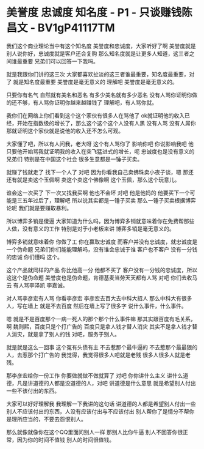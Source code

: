 # 美誉度 忠诚度 知名度 - P1 - 只谈赚钱陈昌文 - BV1gP41117TM

我们这个商业理论当中有这个知名度 美誉度和忠诚度，大家听好了啊 美誉度就是别人说你好，忠诚度就是客户还会复购 那么知名度就是让更多人知道，这三者之间谁最重要 兄弟们可以回答一下我吗。

就是我跟你们讲的这三次 大家都喜欢扯淡的这三者谁最重要，知名度最重要，对了 就是知名度最重要 美誉度是毫无意义的 理解吧 美誉度是毫无意义的。

只要你有名气 自然就有美名和恶名 有多少美名就有多少恶名 没有人骂你证明你做的还不够，有人骂你证明你越来越赚钱了 理解吧，有人骂你就。

我你们在网络上你们看到这个这个家伙有很多人在骂他了 ok就证明他的收入已经，开始在指数级的增长了，那么这个这个这个人没有人黑 没有人骂 没有人屌你 那就证明这个家伙就是说他的收入还不怎么可观。

大家懂了吧，所以有人问我，老大呀 这个有人骂你了 影响你吧 你说影响我吧 他只要他开始骂我就证明我的收入在突飞猛进式的增长，呃 忠诚度也是没有意义的兄弟们 特别是在中国这个社会 很多生意都是一锤子买卖。

就赚了钱就走了 找下一个人了 对吧 因为你看我自己卖佛珠卖小夜子谈，嗯 那还还有就是卖这个玉佩啊 卖这个卖这个佛像啊 这个玉佩，那么这个玩意儿。

谁会这一次买了 下一次又找我买啊 他也不会坏 对吧 他是他妈的 他要买下一个可能是三五年过后了，理解吧 所以说其实都是一锤子买卖 那么一锤子买卖根据博弈论呢 我们就是要赚取暴利。

所以博弈多销是傻逼 大家知道为什么吗，因为博弈多销就意味着你在免费帮那些人做，没有意义的工作 特别是对于小老板来讲 博弈多销是毫无意义的。

博弈多销就意味着你 你做了工 你在赢取忠诚度 而客户并没有忠诚度，就忠诚度是一个伪命题 兄弟们你们能能理解吗，没有谁会忠诚于谁 客户也不客户 没有一分钱的忠诚 你们懂吗 这个。

这个产品就同样的产品 你比他高一分 他都不买了 客户没有一分钱的忠诚度，所以这这个是伪命题 美誉度也是伪命题，肯德基麦当劳天天都有人骂 对吧 你们去收马云 有人骂李泽凯 李嘉诚。

对人骂李彦宏有人骂 你看李彦宏 李彦宏去百大去中科大招人 那么中科大有很多人，写在墙上 就是不去百度 然后在墙上写了很多字 说什么事件，什么事件。

嗯 就是不是百度那个一病一死人的那个那个什么事件嘛 那其实跟百度有毛关系，啊 魏则熙，百度只是个打广告的 百度只是拿人钱才替人消灾 其实不是拿人钱才替人消灾，就是拿了别人的钱 对吧，服务于别人。

就是就是这么一回事 这个冤有头债有主 不去惹那个最牛逼的 不去惹那个最最狠的人，去惹那个打广告的 我觉得，我觉得很多人吧就是老残 很多人很多人就是老残。

那李彦宏给你一份工作 你要做就做不做就算了 对吧 你你讲什么主义 讲什么道德，凡是讲道德的人都是没道德的人，对吧 讲道德是什么意思 就是希望别人付出一些不该付出的东西。

大家可以好好理解我 我理解一下我讲的这句话 讲道德的人都是希望别人付出一些别人不应该付出的东西，人没有应该付出与不应该付出 别人帮你了是情分不帮你是理所应当的，不要去怨恨别人。

那么就像就像你在这个QQ里面问别人一样 那别人比你牛逼 别人不回答你很正常，因为你的时间不值钱 别人的时间很值钱。

